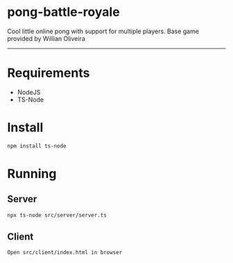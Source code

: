 # pong-battle-royale
Cool little online pong with support for multiple players. Base game provided by Willian Oliveira

---

# Requirements
- NodeJS
- TS-Node

# Install
```sh
npm install ts-node
```

# Running
## Server
```sh
npx ts-node src/server/server.ts
```

## Client
```
Open src/client/index.html in browser
```
